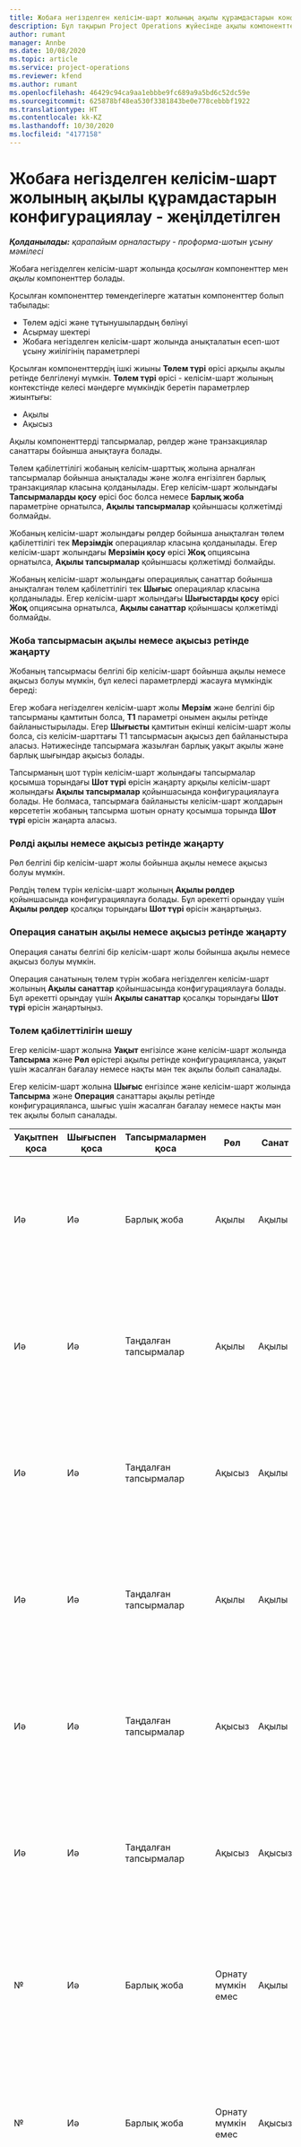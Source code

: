 ```yaml
---
title: Жобаға негізделген келісім-шарт жолының ақылы құрамдастарын конфигурациялау - жеңілдетілген
description: Бұл тақырып Project Operations жүйесінде ақылы компоненттерді келісім-шарт жолдарына қосу жолдары туралы ақпарат береді.
author: rumant
manager: Annbe
ms.date: 10/08/2020
ms.topic: article
ms.service: project-operations
ms.reviewer: kfend
ms.author: rumant
ms.openlocfilehash: 46429c94ca9aa1ebbbe9fc689a9a5bd6c52dc59e
ms.sourcegitcommit: 625878bf48ea530f3381843be0e778cebbbf1922
ms.translationtype: HT
ms.contentlocale: kk-KZ
ms.lasthandoff: 10/30/2020
ms.locfileid: "4177158"
---
```

# <a name="configure-chargeable-components-of-a-project-based-contract-line---lite"></a>Жобаға негізделген келісім-шарт жолының ақылы құрамдастарын конфигурациялау - жеңілдетілген

_**Қолданылады:** қарапайым орналастыру - проформа-шотын ұсыну мәмілесі_

Жобаға негізделген келісім-шарт жолында *қосылған* компоненттер мен *ақылы* компоненттер болады.

Қосылған компоненттер төмендегілерге жататын компоненттер болып табылады:

  - Төлем әдісі және тұтынушылардың бөлінуі
  - Асырмау шектері 
  - Жобаға негізделген келісім-шарт жолында анықталатын есеп-шот ұсыну жиілігінің параметрлері

Қосылған компоненттердің ішкі жиыны **Төлем түрі** өрісі арқылы ақылы ретінде белгіленуі мүмкін. **Төлем түрі** өрісі - келісім-шарт жолының контекстінде келесі мәндерге мүмкіндік беретін параметрлер жиынтығы:

  - Ақылы
  - Ақысыз

Ақылы компоненттерді тапсырмалар, рөлдер және транзакциялар санаттары бойынша анықтауға болады.

Төлем қабілеттілігі жобаның келісім-шарттық жолына арналған тапсырмалар бойынша анықталады және жолға енгізілген барлық транзакциялар класына қолданылады. Егер келісім-шарт жолындағы **Тапсырмаларды қосу** өрісі бос болса немесе **Барлық жоба** параметріне орнатылса, **Ақылы тапсырмалар** қойыншасы қолжетімді болмайды.

Жобаның келісім-шарт жолындағы рөлдер бойынша анықталған төлем қабілеттілігі тек **Мерзімдік** операциялар класына қолданылады. Егер келісім-шарт жолындағы **Мерзімін қосу** өрісі **Жоқ** опциясына орнатылса, **Ақылы тапсырмалар** қойыншасы қолжетімді болмайды.

Жобаның келісім-шарт жолындағы операциялық санаттар бойынша анықталған төлем қабілеттілігі тек **Шығыс** операциялар класына қолданылады. Егер келісім-шарт жолындағы **Шығыстарды қосу** өрісі **Жоқ** опциясына орнатылса, **Ақылы санаттар** қойыншасы қолжетімді болмайды.

### <a name="update-a-project-task-as-chargeable-or-non-chargeable"></a>Жоба тапсырмасын ақылы немесе ақысыз ретінде жаңарту

Жобаның тапсырмасы белгілі бір келісім-шарт бойынша ақылы немесе ақысыз болуы мүмкін, бұл келесі параметрлерді жасауға мүмкіндік береді:

Егер жобаға негізделген келісім-шарт жолы **Мерзім** және белгілі бір тапсырманы қамтитын болса, **T1** параметрі онымен ақылы ретінде байланыстырылады. Егер **Шығысты** қамтитын екінші келісім-шарт жолы болса, сіз келісім-шарттағы T1 тапсырмасын ақысыз деп байланыстыра аласыз. Нәтижесінде тапсырмаға жазылған барлық уақыт ақылы және барлық шығындар ақысыз болады.

Тапсырманың шот түрін келісім-шарт жолындағы тапсырмалар қосымша торындағы **Шот түрі** өрісін жаңарту арқылы келісім-шарт жолындағы **Ақылы тапсырмалар** қойыншасында конфигурациялауға болады. Не болмаса, тапсырмаға байланысты келісім-шарт жолдарын көрсететін жобаның тапсырма шотын орнату қосымша торында **Шот түрі** өрісін жаңарта аласыз.

### <a name="update-a-role-as-chargeable-or-non-chargeable"></a>Рөлді ақылы немесе ақысыз ретінде жаңарту

Рөл белгілі бір келісім-шарт жолы бойынша ақылы немесе ақысыз болуы мүмкін.

Рөлдің төлем түрін келісім-шарт жолының **Ақылы рөлдер** қойыншасында конфигурациялауға болады. Бұл әрекетті орындау үшін **Ақылы рөлдер** қосалқы торындағы **Шот түрі** өрісін жаңартыңыз.

### <a name="update-a-transaction-category-as-chargeable-or-non-chargeable"></a>Операция санатын ақылы немесе ақысыз ретінде жаңарту

Операция санаты белгілі бір келісім-шарт жолы бойынша ақылы немесе ақысыз болуы мүмкін.

Операция санатының төлем түрін жобаға негізделген келісім-шарт жолының **Ақылы санаттар** қойыншасында конфигурациялауға болады. Бұл әрекетті орындау үшін **Ақылы санаттар** қосалқы торындағы **Шот түрі** өрісін жаңартыңыз.

### <a name="resolve-chargeability"></a>Төлем қабілеттілігін шешу

Егер келісім-шарт жолына **Уақыт** енгізілсе және келісім-шарт жолында **Тапсырма** және **Рөл** өрістері ақылы ретінде конфигурацияланса, уақыт үшін жасалған бағалау немесе нақты мән тек ақылы болып саналады.

Егер келісім-шарт жолына **Шығыс** енгізілсе және келісім-шарт жолында **Тапсырма** және **Операция** санаттары ақылы ретінде конфигурацияланса, шығыс үшін жасалған бағалау немесе нақты мән тек ақылы болып саналады.


| Уақытпен қоса | Шығыспен қоса | Тапсырмалармен қоса | Рөл           | Санат       | Тапсырма                                                                                                      |
|---------------|------------------|----------------|----------------|----------------|-----------------------------------------------------------------------------------------------------------|
| Иә           | Иә              | Барлық жоба | Ақылы     | Ақылы     | Уақыт нақты мәніндегі шот ұсыну: **Ақылы** </br> Шығыс нақты мәніндегі шот ұсыну түрі: **Ақылы**           |
| Иә           | Иә              | Таңдалған тапсырмалар | Ақылы     | Ақылы     | Уақыт нақты мәніндегі шот ұсыну: **Ақылы** </br> Шығыс нақты мәніндегі шот ұсыну түрі: **Ақылы**           |
| Иә           | Иә              | Таңдалған тапсырмалар | Ақысыз | Ақылы     | Уақыт нақты мәніндегі шот ұсыну: **Ақысыз** </br> Шығыс нақты мәніндегі шот ұсыну түрі: **Ақылы**       |
| Иә           | Иә              | Таңдалған тапсырмалар | Ақылы     | Ақылы     | Уақыт нақты мәніндегі шот ұсыну: **Ақысыз** </br> Шығыс нақты мәніндегі шот ұсыну түрі:   **Ақысыз** |
| Иә           | Иә              | Таңдалған тапсырмалар | Ақысыз | Ақылы     | Уақыт нақты мәніндегі шот ұсыну: **Ақысыз** </br> Шығыс нақты мәніндегі шот ұсыну түрі:   **Ақысыз** |
| Иә           | Иә              | Таңдалған тапсырмалар | Ақысыз | Ақысыз | Уақыт нақты мәніндегі шот ұсыну: **Ақысыз** </br> Шығыс нақты мәніндегі шот ұсыну түрі:   **Ақысыз** |
| №            | Иә              | Барлық жоба | Орнату мүмкін емес   | Ақылы     | Уақыт нақты мәніндегі шот ұсыну: **Қолжетімді емес**</br>Шығыс нақты мәніндегі шот ұсыну түрі: **Ақылы**          |
| №            | Иә              | Барлық жоба | Орнату мүмкін емес   | Ақысыз | Уақыт нақты мәніндегі шот ұсыну: **Қолжетімді емес**</br> Шығыс нақты мәніндегі шот ұсыну түрі: **Ақысыз**     |
| Иә           | №               | Барлық жоба | Ақылы     | Орнату мүмкін емес   | Уақыт нақты мәніндегі шот ұсыну: **Ақылы** </br> Шығыс нақты мәніндегі шот ұсыну түрі: **Қолжетімді емес**        |
| Иә           | №               | Барлық жоба | Ақысыз | Орнату мүмкін емес   | Уақыт нақты мәніндегі шот ұсыну: **Ақысыз** </br>Шығыс нақты мәніндегі шот ұсыну түрі: **Қолжетімді   емес**   |
